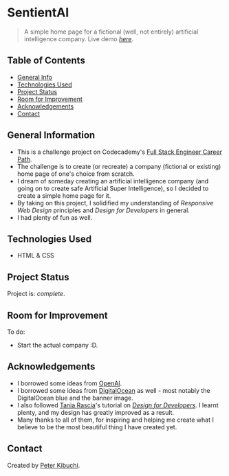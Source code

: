 # SentientAI
> A simple home page for a fictional (well, not entirely) artificial intelligence company.
> Live demo [_here_](https://peterkibuchi.github.io/SentientAI/).

## Table of Contents
* [General Info](#general-information)
* [Technologies Used](#technologies-used)
* [Project Status](#project-status)
* [Room for Improvement](#room-for-improvement)
* [Acknowledgements](#acknowledgements)
* [Contact](#contact)
<!-- * [License](#license) -->


## General Information
- This is a challenge project on Codecademy's [Full Stack Engineer Career Path](https://www.codecademy.com/learn/paths/full-stack-engineer-career-path/).
- The challenge is to create (or recreate) a company (fictional or existing) home page of one's choice from scratch.
- I dream of someday creating an artificial intelligence company (and going on to create safe Artificial Super Intelligence), so I decided to create a simple home page for it.
- By taking on this project, I solidified my understanding of *Responsive Web Design* principles and *Design for Developers* in general.
- I had plenty of fun as well.


## Technologies Used
- HTML & CSS


## Project Status
Project is: _complete_.


## Room for Improvement
To do:
- Start the actual company :D.


## Acknowledgements
- I borrowed some ideas from [OpenAI](https://www.openai.com/).
- I borrowed some ideas from [DigitalOcean](https://www.digitalocean.com) as well - most notably the DigitalOcean blue and the banner image.
- I also followed [Tania Rascia](https://www.taniarascia.com/)'s tutorial on [*Design for Developers*](https://www.taniarascia.com/design-for-developers/). I learnt plenty, and my design has greatly improved as a result.
- Many thanks to all of them, for inspiring and helping me create what I believe to be the most beautiful thing I have created yet.


## Contact
Created by [Peter Kibuchi](https://www.peterkibuchi.com/).


<!-- ## License -->
<!-- This project is open source and available under the [... License](). -->

